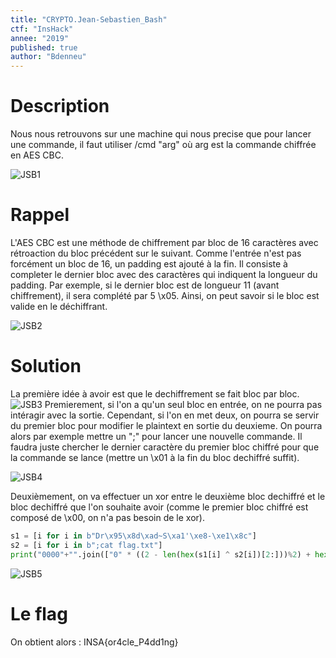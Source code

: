 ```yaml
---
title: "CRYPTO.Jean-Sebastien_Bash"
ctf: "InsHack"
annee: "2019"
published: true
author: "Bdenneu"
---
```

# Description
Nous nous retrouvons sur une machine qui nous precise que pour lancer une commande, il faut utiliser /cmd "arg" où arg est la commande chiffrée en AES CBC.

![JSB1](/assets/images/Inshack2019/inshack2019_jsb1.png)

# Rappel
L'AES CBC est une méthode de chiffrement par bloc de 16 caractères avec rétroaction du bloc précédent sur le suivant. Comme l'entrée n'est pas forcément un bloc de 16, un padding est ajouté à la fin. Il consiste à completer le dernier bloc avec des caractères qui indiquent la longueur du padding. Par exemple, si le dernier bloc est de longueur 11 (avant chiffrement), il sera complété par 5 \x05. Ainsi, on peut savoir si le bloc est valide en le déchiffrant.

![JSB2](/assets/images/Inshack2019/inshack2019_jsb2.png)

# Solution
La première idée à avoir est que le dechiffrement se fait bloc par bloc.
![JSB3](/assets/images/Inshack2019/inshack2019_jsb3.png)
Premierement, si l'on a qu'un seul bloc en entrée, on ne pourra pas intéragir avec la sortie. Cependant, si l'on en met deux, on pourra se servir du premier bloc pour modifier le plaintext en sortie du deuxieme. On pourra alors par exemple mettre un ";" pour lancer une nouvelle commande. Il faudra juste chercher le dernier caractère du premier bloc chiffré pour que la commande se lance (mettre un \x01 à la fin du bloc dechiffré suffit).

![JSB4](/assets/images/Inshack2019/inshack2019_jsb4.png)

Deuxièmement, on va effectuer un xor entre le deuxième bloc dechiffré et le bloc dechiffré que l'on souhaite avoir (comme le premier bloc chiffré est composé de \x00, on n'a pas besoin de le xor).
```python
s1 = [i for i in b"Dr\x95\x8d\xad~S\xa1'\xe8-\xe1\x8c"]
s2 = [i for i in b";cat flag.txt"]
print("0000"+"".join(["0" * ((2 - len(hex(s1[i] ^ s2[i])[2:]))%2) + hex(s1[i] ^ s2[i])[2:] for i in range(13)])+"ed"+"0"*32)
```

![JSB5](/assets/images/Inshack2019/inshack2019_jsb5.png)

# Le flag
On obtient alors : INSA{or4cle_P4dd1ng} 
